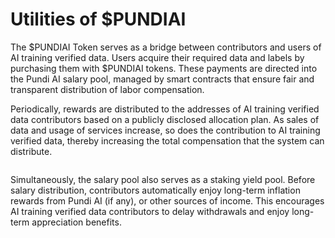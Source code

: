 # Utilities of $PUNDIAI

The $PUNDIAI Token serves as a bridge between contributors and users of AI training verified data. Users acquire their required data and labels by purchasing them with $PUNDIAI tokens. These payments are directed into the Pundi AI salary pool, managed by smart contracts that ensure fair and transparent distribution of labor compensation.

Periodically, rewards are distributed to the addresses of AI training verified data contributors based on a publicly disclosed allocation plan. As sales of data and usage of services increase, so does the contribution to AI training verified data, thereby increasing the total compensation that the system can distribute.

<figure><img src="../../.gitbook/assets/D1-08.png" alt=""><figcaption></figcaption></figure>

Simultaneously, the salary pool also serves as a staking yield pool. Before salary distribution, contributors automatically enjoy long-term inflation rewards from Pundi AI (if any), or other sources of income. This encourages AI training verified data contributors to delay withdrawals and enjoy long-term appreciation benefits.
